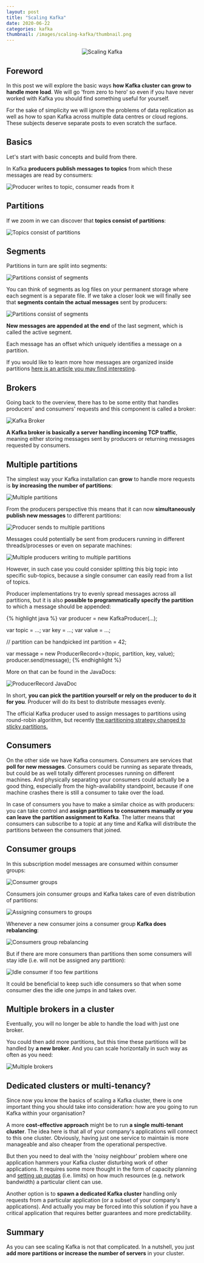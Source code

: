 ```yaml
---
layout: post
title: "Scaling Kafka"
date: 2020-06-22
categories: kafka
thumbnail: /images/scaling-kafka/thumbnail.png
---
```


<div style="text-align: center;">
  <img src="/images/scaling-kafka/scaling-kafka.png"
  title="Scaling Kafka" class="rounded" />
</div>

Foreword
--------

In this post we will explore the basic ways __how Kafka cluster can grow to handle
more load__. We will go 'from zero to hero' so even if you have never worked
with Kafka you should find something useful for yourself.

<div class="my-info">
For the sake of simplicity we will ignore the problems of data replication
as well as how to span Kafka across multiple data centres or cloud regions.
These subjects deserve separate posts to even
scratch the surface.
</div>


Basics
------

Let's start with basic concepts and build from there.

In Kafka __producers publish messages to topics__ from which these messages
are read by consumers:

<img src="/images/scaling-kafka/producer-topic-consumer.png"
title="Producer writes to topic, consumer reads from it" style="clear: both;" />


Partitions
----------

If we zoom in we can discover that __topics consist of partitions__:

<img src="/images/scaling-kafka/topic-partition.png"
title="Topics consist of partitions" style="clear: both;" />


Segments
--------

Partitions in turn are split into segments:

<img src="/images/scaling-kafka/partitions-segments.png"
title="Partitions consist of segments" style="clear: both;" />

You can think of segments as log files on your permanent storage where each
segment is a separate file. If we take a closer look we will finally see that
__segments contain the actual messages__ sent by producers:

<img src="/images/scaling-kafka/segments-messages.png"
title="Partitions consist of segments" style="clear: both;" />

__New messages are appended at the end__ of the last segment, which is called
the active segment.

Each message has an offset which uniquely identifies a message on a partition.

<div class="my-info">
If you would like to learn more how messages are organized inside partitions
<a href="/kafka/2020/05/31/how-kafka-stores-messages.html">here is an article
you may find interesting</a>.
</div>


Brokers
-------

Going back to the overview, there has to be some entity that handles
producers' and consumers' requests and this component is called a broker:

<img src="/images/scaling-kafka/kafka-broker.png"
title="Kafka Broker" style="clear: both;" />

__A Kafka broker is basically a server handling incoming TCP traffic__, meaning either
storing messages sent by producers or returning messages requested by consumers.


Multiple partitions
-------------------

The simplest way your Kafka installation can __grow__ to handle more requests
is __by increasing the number of partitions__:

<img src="/images/scaling-kafka/multiple-partitions.png"
title="Multiple partitions" style="clear: both;" />

From the producers perspective this means that it can now __simultaneously publish
new messages__ to different partitions:

<img src="/images/scaling-kafka/producer-multiple-partitions.png"
title="Producer sends to multiple partitions" style="clear: both;" />

Messages could potentially be sent from producers running in different
threads/processes or even on separate machines:

<img src="/images/scaling-kafka/multiple-producers.png"
title="Multiple producers writing to multiple partitions" style="clear: both;" />

However, in such case you could consider splitting this big topic
into specific sub-topics, because a single consumer can easily read from a list
of topics.

Producer implementations try to evenly spread messages across all partitions,
but it is also __possible to programmatically specify the partition__ to which
a message should be appended:

{% highlight java %}
var producer = new KafkaProducer(...);

var topic = ...;
var key = ...;
var value = ...;

// partition can be handpicked
int partition = 42;

var message = new ProducerRecord<>(topic, partition, key, value);
producer.send(message);
{% endhighlight %}

More on that can be found in the JavaDocs:

<img src="/images/scaling-kafka/producer-record-javadoc.png"
title="ProducerRecord JavaDoc" style="clear: both;" />

In short, __you can pick the partition yourself or rely on the producer to do it
for you__. Producer will do its best to distribute messages evenly.

<div class="my-info">
The official Kafka producer used to assign messages to partitions using
round-robin algorithm, but recently <a href="https://www.confluent.io/blog/apache-kafka-producer-improvements-sticky-partitioner/?_ga=2.35903392.1439487451.1592284671-1299957806.1592284671">the partitioning strategy changed to sticky partitions.</a>
</div>

Consumers
---------

On the other side we have Kafka consumers. Consumers are services that __poll
for new messages__. Consumers could be running as separate threads, but could
be as well totally different processes running on different machines. And
physically separating your consumers could actually be a good thing, especially
from the high-availability standpoint, because if one machine crashes
there is still a consumer to take over the load.

In case of consumers you have to make a similar choice as with producers:
you can take control and __assign partitions to consumers manually
or you can leave the partition assignment to Kafka__.
The latter means that consumers can subscribe to a topic
at any time and Kafka will distribute the partitions between the consumers that
joined.


Consumer groups
---------------

In this subscription model messages are consumed within consumer groups:

<img src="/images/scaling-kafka/consumer-groups.png"
title="Consumer groups" style="clear: both;" />

Consumers join consumer groups and Kafka takes care of even distribution
of partitions:

<img src="/images/scaling-kafka/consumer-to-group-assignment.png"
title="Assigning consumers to groups" style="clear: both;" />

Whenever a new consumer joins a consumer group __Kafka does rebalancing__:

<img src="/images/scaling-kafka/consumer-group-rebalancing.png"
title="Consumers group rebalancing" style="clear: both;" />

But if there are more consumers than partitions then some consumers
will stay idle (i.e. will not be assigned any partition):

<img src="/images/scaling-kafka/idle-consumer.png"
title="Idle consumer if too few partitions" style="clear: both;" />

It could be beneficial to keep such idle consumers so that when some consumer
dies the idle one jumps in and takes over.


Multiple brokers in a cluster
----------------------------------

Eventually, you will no longer be able to handle the load with just one broker.

You could then add more partitions, but this time these partitions will be handled
by __a new broker__. And you can scale horizontally in such way as often as
you need:

<img src="/images/scaling-kafka/multiple-brokers.png"
title="Multiple brokers" style="clear: both;" />


Dedicated clusters or multi-tenancy?
-----------------------------------

Since now you know the basics of scaling a Kafka cluster, there is one important
thing you should take into consideration: how are you going to run Kafka
within your organisation?

A more __cost-effective approach__ might be to run __a single multi-tenant cluster__.
The idea here is that all of your company's applications will connect to this
one cluster. Obviously, having just one service to maintain is more manageable
and also cheaper from the operational perspective.

But then you need to deal with the 'noisy neighbour' problem where one
application hammers your Kafka cluster disturbing work of other applications.
It requires some more thought in the form of capacity planning and
[setting up quotas](https://kafka.apache.org/documentation/#design_quotas)
(i.e. limits) on how much resources (e.g. network bandwidth)
a particular client can use.

Another option is to __spawn a dedicated Kafka cluster__ handling only requests
from a particular application (or a subset of your company's applications).
And actually you may be forced into this solution if you have a critical
application that requires better guarantees and more predictability.


Summary
-------

As you can see scaling Kafka is not that complicated. In a nutshell, you
just __add more partitions or increase the number of servers__ in your cluster.
